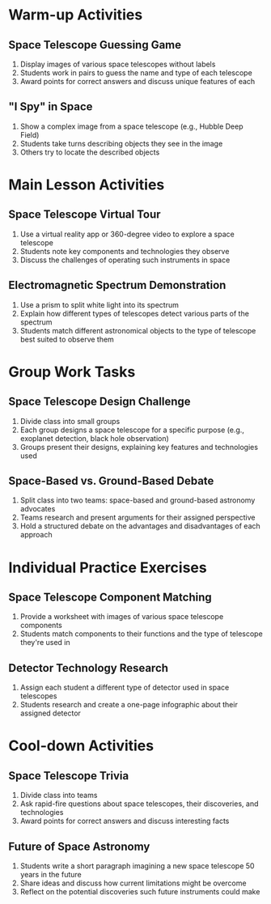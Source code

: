 # Warm-up Activities

## Space Telescope Guessing Game
1. Display images of various space telescopes without labels
2. Students work in pairs to guess the name and type of each telescope
3. Award points for correct answers and discuss unique features of each

## "I Spy" in Space
1. Show a complex image from a space telescope (e.g., Hubble Deep Field)
2. Students take turns describing objects they see in the image
3. Others try to locate the described objects

# Main Lesson Activities

## Space Telescope Virtual Tour
1. Use a virtual reality app or 360-degree video to explore a space telescope
2. Students note key components and technologies they observe
3. Discuss the challenges of operating such instruments in space

## Electromagnetic Spectrum Demonstration
1. Use a prism to split white light into its spectrum
2. Explain how different types of telescopes detect various parts of the spectrum
3. Students match different astronomical objects to the type of telescope best suited to observe them

# Group Work Tasks

## Space Telescope Design Challenge
1. Divide class into small groups
2. Each group designs a space telescope for a specific purpose (e.g., exoplanet detection, black hole observation)
3. Groups present their designs, explaining key features and technologies used

## Space-Based vs. Ground-Based Debate
1. Split class into two teams: space-based and ground-based astronomy advocates
2. Teams research and present arguments for their assigned perspective
3. Hold a structured debate on the advantages and disadvantages of each approach

# Individual Practice Exercises

## Space Telescope Component Matching
1. Provide a worksheet with images of various space telescope components
2. Students match components to their functions and the type of telescope they're used in

## Detector Technology Research
1. Assign each student a different type of detector used in space telescopes
2. Students research and create a one-page infographic about their assigned detector

# Cool-down Activities

## Space Telescope Trivia
1. Divide class into teams
2. Ask rapid-fire questions about space telescopes, their discoveries, and technologies
3. Award points for correct answers and discuss interesting facts

## Future of Space Astronomy
1. Students write a short paragraph imagining a new space telescope 50 years in the future
2. Share ideas and discuss how current limitations might be overcome
3. Reflect on the potential discoveries such future instruments could make